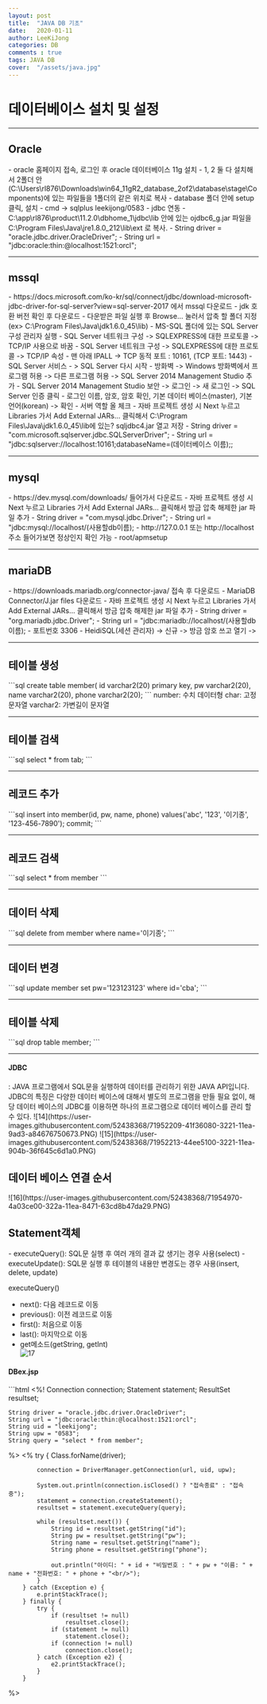 ```yaml
---
layout: post
title:  "JAVA DB 기초"
date:   2020-01-11
author: LeeKiJong
categories: DB
comments : true
tags: JAVA DB
cover:  "/assets/java.jpg"
---
```

<h1>데이터베이스 설치 및 설정</h1>
<hr>
<h2>Oracle</h2>
- oracle 홈페이지 접속, 로그인 후 oracle 데이터베이스 11g 설치
- 1, 2 둘 다 설치해서 2폴더 안(C:\Users\rl876\Downloads\win64_11gR2_database_2of2\database\stage\Components)에 있는 파일들을 1폴더의 같은 위치로 복사
- database 폴더 안에 setup클릭, 설치
- cmd -> sqlplus leekijong/0583
- jdbc 연동
- C:\app\rl876\product\11.2.0\dbhome_1\jdbc\lib 안에 있는 ojdbc6_g.jar 파일을 C:\Program Files\Java\jre1.8.0_212\lib\ext 로 복사.
- String driver = "oracle.jdbc.driver.OracleDriver";
-	String url = "jdbc:oracle:thin:@localhost:1521:orcl";
<hr>
<h2>mssql</h2>
- https://docs.microsoft.com/ko-kr/sql/connect/jdbc/download-microsoft-jdbc-driver-for-sql-server?view=sql-server-2017 에서 mssql 다운로드
- jdk 호환 버전 확인 후 다운로드
- 다운받은 파일 실행 후 Browse... 눌러서 압축 할 폴더 지정(ex> C:\Program Files\Java\jdk1.6.0_45\lib)
- MS-SQL 폴더에 있는 SQL Server 구성 관리자 실행
- SQL Server 네트워크 구성 -> SQLEXPRESS에 대한 프로토콜 -> TCP/IP 사용으로 바꿈
- SQL Server 네트워크 구성 -> SQLEXPRESS에 대한 프로토콜 -> TCP/IP 속성
- 맨 아래 IPALL -> TCP 동적 포트 : 10161, (TCP 포트: 1443)
- SQL Server 서비스 - > SQL Server 다시 시작
- 방화벽 -> Windows 방화벽에서 프로그램 허용 -> 다른 프로그램 허용 -> SQL Server 2014 Management Studio 추가
- SQL Server 2014 Management Studio 보안 -> 로그인 -> 새 로그인 -> SQL Server 인증 클릭 
- 로그인 이름, 암호, 암호 확인, 기본 데이터 베이스(master), 기본 언어(korean) -> 확인
- 서버 역할 올 체크
- 자바 프로젝트 생성 시 Next 누르고 Libraries 가서 Add External JARs... 클릭해서 C:\Program Files\Java\jdk1.6.0_45\lib에 있는? sqljdbc4.jar 열고 저장
- String driver = "com.microsoft.sqlserver.jdbc.SQLServerDriver";
-	String url = "jdbc:sqlserver://localhost:10161;databaseName=(데이터베이스 이름);;
<hr>
<h2>mysql</h2>
- https://dev.mysql.com/downloads/ 들어가서 다운로드
- 자바 프로젝트 생성 시 Next 누르고 Libraries 가서 Add External JARs... 클릭해서 방금 압축 해제한 jar 파일 추가
- String driver = "com.mysql.jdbc.Driver";
-	String url = "jdbc:mysql://localhost/(사용할db이름);
- http://127.0.0.1 또는 http://localhost 주소 들어가보면 정상인지 확인 가능
- root/apmsetup

<hr>
<h2>mariaDB</h2>
- https://downloads.mariadb.org/connector-java/ 접속 후 다운로드
- MariaDB Connector/J.jar files 다운로드
- 자바 프로젝트 생성 시 Next 누르고 Libraries 가서 Add External JARs... 클릭해서 방금 압축 해제한 jar 파일 추가
- String driver = "org.mariadb.jdbc.Driver";
-	String url = "jdbc:mariadb://localhost/(사용할db이름);
- 포트번호 3306
- HeidiSQL(세션 관리자) -> 신규 -> 방금 암호 쓰고 열기 ->
<hr>
<h2>테이블 생성</h2>
```sql
create table member(
id varchar2(20) primary key,
pw varchar2(20), 
name varchar2(20), 
phone varchar2(20);
```
number: 수치 데이터형  
char: 고정 문자열  
varchar2: 가변길이 문자열
<hr>
<h2>테이블 검색</h2>
```sql
select * from tab;
```
<hr>
<h2>레코드 추가</h2>
```sql
insert into member(id, pw, name, phone) values('abc', '123', '이기종', '123-456-7890');
commit;
```
<hr>
<h2>레코드 검색</h2>
```sql
select * from member
```
<hr>
<h2>데이터 삭제</h2>
```sql
delete from member where name='이기종';
```

<hr>
<h2>데이터 변경</h2>
```sql
update member set pw='123123123' where id='cba';
```
<hr>
<h2>테이블 삭제</h2>
```sql
drop table member;
```
<hr>
<h4>JDBC</h4>
: JAVA 프로그램에서 SQL문을 실행하여 데이터를 관리하기 위한 JAVA API입니다.  
JDBC의 특징은 다양한 데이터 베이스에 대해서 별도의 프로그램을 만들 필요 없이, 해당 데이터 베이스의 JDBC를 이용하면 하나의 프로그램으로 데이터 베이스를 관리 할 수 있다.
![14](https://user-images.githubusercontent.com/52438368/71952209-41f36080-3221-11ea-9ad3-a84676750673.PNG)
![15](https://user-images.githubusercontent.com/52438368/71952213-44ee5100-3221-11ea-904b-36f645c6d1a0.PNG)
<h2>데이터 베이스 연결 순서</h2>
![16](https://user-images.githubusercontent.com/52438368/71954970-4a03ce00-322a-11ea-8471-63cd8b47da29.PNG)
<h2>Statement객체</h2>
- executeQuery(): SQL문 실행 후 여러 개의 결과 값 생기는 경우 사용(select)  
- executeUpdate(): SQL문 실행 후 테이블의 내용만 변경도는 경우 사용(insert, delete, update)  
  
executeQuery()<ResultSet>  
- next(): 다음 레코드로 이동  
- previous(): 이전 레코드로 이동  
- first(): 처음으로 이동  
- last(): 마지막으로 이동  
- get메소드(getString, getInt)  
![17](https://user-images.githubusercontent.com/52438368/71955369-70763900-322b-11ea-8398-fef06edce30d.PNG)  
  
<h4>DBex.jsp</h4>  
```html
<%!
  Connection connection;
	Statement statement;
	ResultSet resultset;

	String driver = "oracle.jdbc.driver.OracleDriver";
	String url = "jdbc:oracle:thin:@localhost:1521:orcl";
	String uid = "leekijong";
	String upw = "0583";
	String query = "select * from member";
%>
<%
		try {
			Class.forName(driver);

			connection = DriverManager.getConnection(url, uid, upw);

			System.out.println(connection.isClosed() ? "접속종료" : "접속중");
			statement = connection.createStatement();
			resultset = statement.executeQuery(query);

			while (resultset.next()) {
				String id = resultset.getString("id");
				String pw = resultset.getString("pw");
				String name = resultset.getString("name");
				String phone = resultset.getString("phone");

				out.println("아이디: " + id + "비밀번호 : " + pw + "이름: " + name + "전화번호: " + phone + "<br/>");
			}
		} catch (Exception e) {
			e.printStackTrace();
		} finally {
			try {
				if (resultset != null)
					resultset.close();
				if (statement != null)
					statement.close();
				if (connection != null)
					connection.close();
			} catch (Exception e2) {
				e2.printStackTrace();
			}
		}
%>
```

